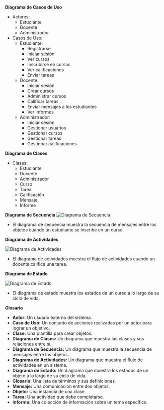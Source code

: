**Diagrama de Casos de Uso**

* Actores:
    * Estudiante
    * Docente
    * Administrador
* Casos de Uso:
    * Estudiante:
        * Registrarse
        * Iniciar sesión
        * Ver cursos
        * Inscribirse en cursos
        * Ver calificaciones
        * Enviar tareas
    * Docente:
        * Iniciar sesión
        * Crear cursos
        * Administrar cursos
        * Calificar tareas
        * Enviar mensajes a los estudiantes
        * Ver informes
    * Administrador:
        * Iniciar sesión
        * Gestionar usuarios
        * Gestionar cursos
        * Gestionar tareas
        * Gestionar calificaciones

**Diagrama de Clases**

* Clases:
    * Estudiante
    * Docente
    * Administrador
    * Curso
    * Tarea
    * Calificación
    * Mensaje
    * Informe

**Diagrama de Secuencia**
![Diagrama de Secuencia](https://raw.githubusercontent.com/GitMunkebo/uml-diagrams/master/images/sequence-diagram.png)

* El diagrama de secuencia muestra la secuencia de mensajes entre los objetos cuando un estudiante se inscribe en un curso.

**Diagrama de Actividades**

![Diagrama de Actividades](https://raw.githubusercontent.com/GitMunkebo/uml-diagrams/master/images/activity-diagram.png)

* El diagrama de actividades muestra el flujo de actividades cuando un docente califica una tarea.

**Diagrama de Estado**

![Diagrama de Estado](https://raw.githubusercontent.com/GitMunkebo/uml-diagrams/master/images/state-diagram.png)

* El diagrama de estado muestra los estados de un curso a lo largo de su ciclo de vida.

**Glosario**

* **Actor:** Un usuario externo del sistema.
* **Caso de Uso:** Un conjunto de acciones realizadas por un actor para lograr un objetivo.
* **Clase:** Una plantilla para crear objetos.
* **Diagrama de Clases:** Un diagrama que muestra las clases y sus relaciones entre sí.
* **Diagrama de Secuencia:** Un diagrama que muestra la secuencia de mensajes entre los objetos.
* **Diagrama de Actividades:** Un diagrama que muestra el flujo de actividades en un sistema.
* **Diagrama de Estado:** Un diagrama que muestra los estados de un objeto a lo largo de su ciclo de vida.
* **Glosario:** Una lista de términos y sus definiciones.
* **Mensaje:** Una comunicación entre dos objetos.
* **Objeto:** Una instancia de una clase.
* **Tarea:** Una actividad que debe completarse.
* **Informe:** Una colección de información sobre un tema específico.